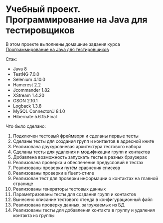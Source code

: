 # Учебный проект. Программирование на Java для тестировщиков

В этом проекте выполнены домашние задания курса [Программирование на Java для тестировщиков](https://software-testing.ru/edu/3-online/1-java-for-testers)

Стэк:
- Java 8
- TestNG 7.0.0
- Selenium 4.10.0
- Hamcrest 2.2
- Jcommander 1.82
- XStream 1.4.20
- GSON 2.10.1
- Logback 1.3.8
- MySQL Connector/J 8.1.0
- Hibernate 5.6.15.Final

Что было сделано:
1. Подключен тестовый фреймворк и сделаны первые тесты
2. Сделаны тесты для создания групп и контактов в адресной книге
3. Реализована двухуровневая архитектура тестового набора
4. Сделаны тесты для удаления и модификации групп и контактов
5. Добавлена возможность запускать тесты в разных браузерах
6. Реализована проверка и обеспечение предусловий в тестах
7. Реализованы проверки путём сравнения списков
8. Реализованы проверки в fluent-стиле
9. Реализован тест для проверки информации о контактах на главной странице
10. Реализованы генераторы тестовых данных
11. Параметризованы тесты для создания групп и контактов
12. Вынесено описание тестового стенда в конфигурационный файл
13. Реализована проверку данных, загружаемых из БД
14. Реализованы тесты для добавления контакта в группу и удаления контакта из группы
